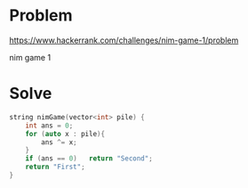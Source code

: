 # Problem
https://www.hackerrank.com/challenges/nim-game-1/problem

nim game 1

# Solve
```c++
string nimGame(vector<int> pile) {
    int ans = 0;
    for (auto x : pile){
        ans ^= x;
    }
    if (ans == 0)   return "Second";
    return "First";
}
```
